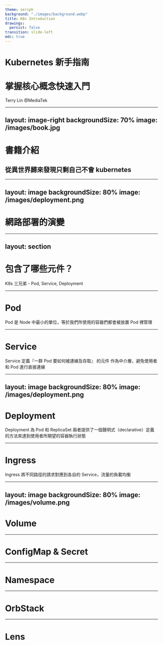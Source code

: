 ```yaml
---
theme: seriph
background: "./images/background.webp"
title: K8s Introduction
drawings:
  persist: false
transition: slide-left
mdc: true
---
```


# Kubernetes 新手指南
# 掌握核心概念快速入門

Terry Lin @MediaTek

---
layout: image-right
backgroundSize: 70%
image: /images/book.jpg
---

# 書籍介紹

## 從異世界歸來發現只剩自己不會 kubernetes

---
layout: image
backgroundSize: 80%
image: /images/deployment.png
---

# 網路部署的演變

---
layout: section
---

# 包含了哪些元件？

K8s 三兄弟 - Pod, Service, Deployment

---

# Pod

Pod 是 Node 中最小的單位，等於我們所使用的容器們都會被放置 Pod 裡管理

---

# Service

Service 定義『一群 Pod 要如何被連線及存取』 的元件
作為中介層，避免使用者和 Pod 進行直接連線

---
layout: image
backgroundSize: 80%
image: /images/deployment.png
---

# Deployment

Deployment 為 Pod 和 ReplicaSet 兩者提供了一個聲明式（declarative）定義的方法來達到使用者所期望的容器執行狀態

---

# Ingress

Ingress 將不同路徑的請求對應到各自的 Service，流量的負載均衡

---
layout: image
backgroundSize: 80%
image: /images/volume.png
---

# Volume

---

# ConfigMap & Secret

---

# Namespace

---

# OrbStack

---

# Lens